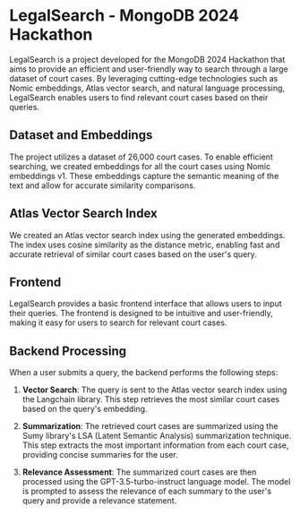 # LegalSearch - MongoDB 2024 Hackathon

LegalSearch is a project developed for the MongoDB 2024 Hackathon that aims to provide an efficient and user-friendly way to search through a large dataset of court cases. By leveraging cutting-edge technologies such as Nomic embeddings, Atlas vector search, and natural language processing, LegalSearch enables users to find relevant court cases based on their queries.

## Dataset and Embeddings

The project utilizes a dataset of 26,000 court cases. To enable efficient searching, we created embeddings for all the court cases using Nomic embeddings v1. These embeddings capture the semantic meaning of the text and allow for accurate similarity comparisons.

## Atlas Vector Search Index

We created an Atlas vector search index using the generated embeddings. The index uses cosine similarity as the distance metric, enabling fast and accurate retrieval of similar court cases based on the user's query.

## Frontend

LegalSearch provides a basic frontend interface that allows users to input their queries. The frontend is designed to be intuitive and user-friendly, making it easy for users to search for relevant court cases.

## Backend Processing

When a user submits a query, the backend performs the following steps:

1. **Vector Search**: The query is sent to the Atlas vector search index using the Langchain library. This step retrieves the most similar court cases based on the query's embedding.

2. **Summarization**: The retrieved court cases are summarized using the Sumy library's LSA (Latent Semantic Analysis) summarization technique. This step extracts the most important information from each court case, providing concise summaries for the user.

3. **Relevance Assessment**: The summarized court cases are then processed using the GPT-3.5-turbo-instruct language model. The model is prompted to assess the relevance of each summary to the user's query and provide a relevance statement.

